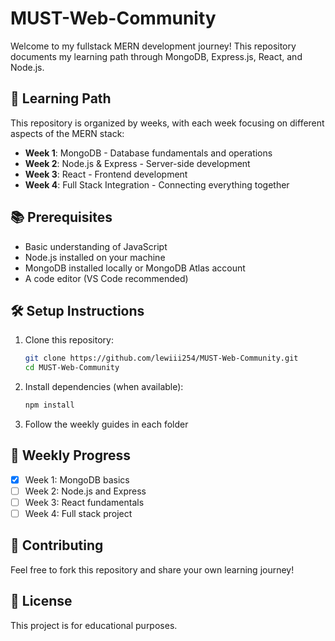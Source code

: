 # MUST-Web-Community

Welcome to my fullstack MERN development journey! This repository documents my learning path through MongoDB, Express.js, React, and Node.js.

## 🚀 Learning Path

This repository is organized by weeks, with each week focusing on different aspects of the MERN stack:

- **Week 1**: MongoDB - Database fundamentals and operations
- **Week 2**: Node.js & Express - Server-side development
- **Week 3**: React - Frontend development
- **Week 4**: Full Stack Integration - Connecting everything together

## 📚 Prerequisites

- Basic understanding of JavaScript
- Node.js installed on your machine
- MongoDB installed locally or MongoDB Atlas account
- A code editor (VS Code recommended)

## 🛠️ Setup Instructions

1. Clone this repository:
   ```bash
   git clone https://github.com/lewiii254/MUST-Web-Community.git
   cd MUST-Web-Community
   ```

2. Install dependencies (when available):
   ```bash
   npm install
   ```

3. Follow the weekly guides in each folder

## 📖 Weekly Progress

- [x] Week 1: MongoDB basics
- [ ] Week 2: Node.js and Express
- [ ] Week 3: React fundamentals
- [ ] Week 4: Full stack project

## 🤝 Contributing

Feel free to fork this repository and share your own learning journey!

## 📝 License

This project is for educational purposes.
